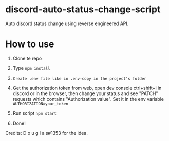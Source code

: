 # discord-auto-status-change-script
Auto discord status change using reverse engineered API.

# How to use
1. Clone te repo
2. Type `npm install`
3. `Create .env file like in .env-copy in the project's folder`
4. Get the authorization token from web, open dev console ctrl+shift+i in discord or in the browser, then change your status and see "PATCH" requests which contains "Authorization value".
Set it in the env variable `AUTHORIZATION=your_token`
5. Run script `npm start`

6. Done!

Credits: D o u g l a s#1353 for the idea.
